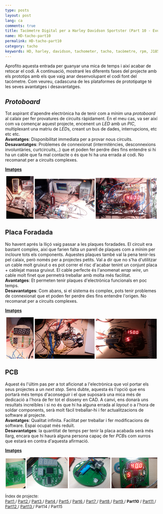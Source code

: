 ```yaml
---
type: posts
layout: post
lang: ca
comments: true
title: Tacòmetre Digital per a Harley Davidson Sportster (Part 10 - Evolució dels prototips)
name: HD-tacho-part10
permalink: HD-tacho-part10
category: tacho
keywords: HD, harley, davidson, tachometer, tacho, tacòmetre, rpm, J1850, SAE, PCB, disseny, prototips, evolució
---
```


Aprofito aquesta entrada per guanyar una mica de temps i així acabar de retocar el codi. A continuació, mostraré les diferents fases del projecte amb els prototips amb els que vaig anar desenvolupant el codi font del tacòmetre. Com veureu, cadascuna de les plataformes de prototipatge té les seves avantatges i desavantatges.<br>

## <i>Protoboard</i>
Tot aspirant d'apendre electrònica ha de tenir com a mínim una <i>protoboard</i> al calaix per fer provatures de circuits ràpidament. En el meu cas, va ser així com va començar aquest projecte, encenent un <i>LED</i> amb un <i>PIC</i>, multiplexant una matriu de <i>LED</i>s, creant un bus de dades, interrupcions, etc etc etc. <br>
<b>Avantatges</b>: Disponibilitat immediata per a provar nous circuits.<br>
<b>Desavantatges</b>: Problemes de connexionat (intermitències, desconnexions involuntàries, curtcircuits,..) que et poden fer perdre dies fins entendre si hi ha un cable que fa mal contacte o és que hi ha una errada al codi. No recomanat per a circuits complexes.<br>

<u><b>Imatges</b></u>
<center><img style="display:inline" src="/images/Part10/PB1.jpg" width="18%" alt="Contingut: Protoboard inicial. Source: Momex.cat">
<img style="display:inline" src="/images/Part10/PB2.jpg" width="39%" alt="Contingut: Protoboard amb font d'alimentació i oscil·loscopi. Source: Momex.cat">
<img style="display:inline" src="/images/Part10/PB3.jpg" width="40%" alt="Contingut: Embolic de cables a la protoboard. Source: Momex.cat">
</center>

<!--more-->

## Placa Foradada
No havent aprés la lliçó vaig passar a les plaques foradades. El circuit era bastant complex, així que farien falta un parell de plaques com a mínim per incloure tots els components. Aquestes plaques també val la pena tenir-les pel calaix, però només per a projectes petits. Val a dir que no s'ha d'utilitzar un cable molt gruixut o es pot correr el risc d'acabar tenint un conjunt placa + cablejat massa gruixut. El cable perfecte és l'anomenat <i>wrap wire</i>, un cable molt finet que permetrà treballar amb molta més facilitat. <br>
<b>Avantatges</b>: Et permeten tenir plaques d'electrònica funcionals en poc temps.<br>
<b>Desavantatges</b>: Com abans, si el sistema és complex, pots tenir problemes de connexionat que et poden fer perdre dies fins entendre l'origen. No recomanat per a circuits complexes.<br>

<u><b>Imatges</b></u>
<center><img style="display:inline" src="/images/Part10/PF2.jpg" width="18%" alt="Contingut: Visió frontal. Source: Momex.cat">
<img style="display:inline" src="/images/Part10/PF3.jpg" width="39%" alt="Contingut: Visió posterior amb cables massa gruixuts. Source: Momex.cat">
<img style="display:inline" src="/images/Part10/PF4.jpg" width="40%" alt="Contingut: Funcionament. Source: Momex.cat">
</center>

## PCB
Aquest és l'últim pas per a tot aficionat a l'electrònica que vol portar els seus projectes a un <i>next step</i>. Sens dubte, aquesta és l'opció que ens portarà més temps d'aconseguir i el que suposarà una mica més de dedicació a l'hora de fer tot el disseny en CAD. A canvi, ens donarà uns resultats increïbles i si no és que hi ha alguna errada al <i>layout</i> o a l'hora de soldar components, serà molt fàcil treballar-hi i fer actualitzacions de software al projecte. <br>
<b>Avantatges</b>: Qualitat infinita. Facilitat per treballar i fer modificacions de software. Espai ocupat més reduït.<br>
<b>Desavantatges</b>: la quantitat de temps per tenir la placa acabada serà més llarg, encara que hi haurà alguna persona capaç de fer <i>PCB</i>s com xurros que estarà en contra d'aquesta afirmació.<br>

<u><b>Imatges</b></u>
<center><img style="display:inline" src="/images/Part10/PCB1.jpg" width="13%" alt="Contingut: PCB abans de soldar. Source: Momex.cat">
<img style="display:inline" src="/images/Part10/PCB2.jpg" width="27%" alt="Contingut: PCB amb tots els elements soldats. Source: Momex.cat">
<img style="display:inline" src="/images/Part10/PCB3.jpg" width="27%" alt="Contingut: Part posterior de la PCB. Source: Momex.cat">
<img style="display:inline" src="/images/Part10/PCB4.jpg" width="30%" alt="Contingut: Tacòmetre funcionant. Source: Momex.cat">
</center>

<p>
<font size="2"> 
Índex de projecte:<br>
<a href="/HD-tacho-part1">Part1 </a>/
<a href="/HD-tacho-part2"> Part2 </a>/
<a href="/HD-tacho-part3"> Part3 </a>/
<a href="/HD-tacho-part4"> Part4 </a>/
<a href="/HD-tacho-part5"> Part5 </a>/
<a href="/HD-tacho-part6"> Part6 </a>/
<a href="/HD-tacho-part7"> Part7 </a>/
<a href="/HD-tacho-part8"> Part8 </a>/
<a href="/HD-tacho-part9"> Part9 </a>/
 <b>Part10</b> /
<a href="/HD-tacho-part11"> Part11 </a>/
<a href="/HD-tacho-part12"> Part12 </a>/
<a href="/HD-tacho-part13"> Part13 </a>/
 Part14 /
 Part15
 </font>
</p>
